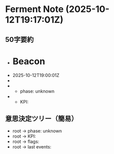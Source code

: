 # Ferment Note (2025-10-12T19:17:01Z)

## 50字要約
- # Beacon
- 2025-10-12T19:00:01Z
- 
- - phase: unknown
- - KPI:

## 意思決定ツリー（簡易）
- root -> phase: unknown
- root -> KPI:
- root -> flags:
- root -> last events:
